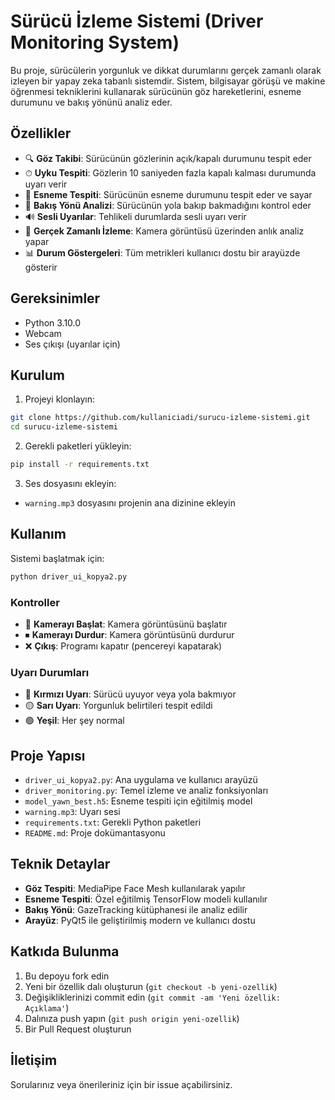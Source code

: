 # Sürücü İzleme Sistemi (Driver Monitoring System)

Bu proje, sürücülerin yorgunluk ve dikkat durumlarını gerçek zamanlı olarak izleyen bir yapay zeka tabanlı sistemdir. Sistem, bilgisayar görüşü ve makine öğrenmesi tekniklerini kullanarak sürücünün göz hareketlerini, esneme durumunu ve bakış yönünü analiz eder.

## Özellikler

- 🔍 **Göz Takibi**: Sürücünün gözlerinin açık/kapalı durumunu tespit eder
- ⏱ **Uyku Tespiti**: Gözlerin 10 saniyeden fazla kapalı kalması durumunda uyarı verir
- 🥱 **Esneme Tespiti**: Sürücünün esneme durumunu tespit eder ve sayar
- 👀 **Bakış Yönü Analizi**: Sürücünün yola bakıp bakmadığını kontrol eder
- 🔊 **Sesli Uyarılar**: Tehlikeli durumlarda sesli uyarı verir
- 🎥 **Gerçek Zamanlı İzleme**: Kamera görüntüsü üzerinden anlık analiz yapar
- 📊 **Durum Göstergeleri**: Tüm metrikleri kullanıcı dostu bir arayüzde gösterir

## Gereksinimler

- Python 3.10.0
- Webcam
- Ses çıkışı (uyarılar için)

## Kurulum

1. Projeyi klonlayın:
```bash
git clone https://github.com/kullaniciadi/surucu-izleme-sistemi.git
cd surucu-izleme-sistemi
```

2. Gerekli paketleri yükleyin:
```bash
pip install -r requirements.txt
```

3. Ses dosyasını ekleyin:
- `warning.mp3` dosyasını projenin ana dizinine ekleyin

## Kullanım

Sistemi başlatmak için:

```bash
python driver_ui_kopya2.py
```

### Kontroller

- 🎥 **Kamerayı Başlat**: Kamera görüntüsünü başlatır
- ⏹ **Kamerayı Durdur**: Kamera görüntüsünü durdurur
- ❌ **Çıkış**: Programı kapatır (pencereyi kapatarak)

### Uyarı Durumları

- 🔴 **Kırmızı Uyarı**: Sürücü uyuyor veya yola bakmıyor
- 🟡 **Sarı Uyarı**: Yorgunluk belirtileri tespit edildi
- 🟢 **Yeşil**: Her şey normal

## Proje Yapısı

- `driver_ui_kopya2.py`: Ana uygulama ve kullanıcı arayüzü
- `driver_monitoring.py`: Temel izleme ve analiz fonksiyonları
- `model_yawn_best.h5`: Esneme tespiti için eğitilmiş model
- `warning.mp3`: Uyarı sesi
- `requirements.txt`: Gerekli Python paketleri
- `README.md`: Proje dokümantasyonu

## Teknik Detaylar

- **Göz Tespiti**: MediaPipe Face Mesh kullanılarak yapılır
- **Esneme Tespiti**: Özel eğitilmiş TensorFlow modeli kullanılır
- **Bakış Yönü**: GazeTracking kütüphanesi ile analiz edilir
- **Arayüz**: PyQt5 ile geliştirilmiş modern ve kullanıcı dostu

## Katkıda Bulunma

1. Bu depoyu fork edin
2. Yeni bir özellik dalı oluşturun (`git checkout -b yeni-ozellik`)
3. Değişikliklerinizi commit edin (`git commit -am 'Yeni özellik: Açıklama'`)
4. Dalınıza push yapın (`git push origin yeni-ozellik`)
5. Bir Pull Request oluşturun

## İletişim

Sorularınız veya önerileriniz için bir issue açabilirsiniz.

